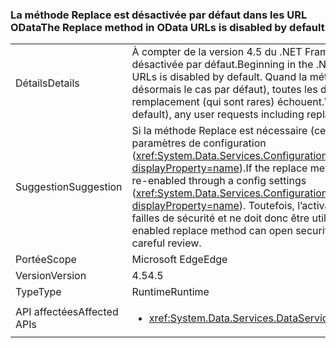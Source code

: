 ### <a name="the-replace-method-in-odata-urls-is-disabled-by-default"></a><span data-ttu-id="58c71-101">La méthode Replace est désactivée par défaut dans les URL OData</span><span class="sxs-lookup"><span data-stu-id="58c71-101">The Replace method in OData URLs is disabled by default</span></span>

|   |   |
|---|---|
|<span data-ttu-id="58c71-102">Détails</span><span class="sxs-lookup"><span data-stu-id="58c71-102">Details</span></span>|<span data-ttu-id="58c71-103">À compter de la version 4.5 du .NET Framework, la méthode Replace des URL OData est désactivée par défaut.</span><span class="sxs-lookup"><span data-stu-id="58c71-103">Beginning in the .NET Framework 4.5, the Replace method in OData URLs is disabled by default.</span></span> <span data-ttu-id="58c71-104">Quand la méthode Replace OData est désactivée (ce qui est désormais le cas par défaut), toutes les demandes utilisateur, y compris les fonctions de remplacement (qui sont rares) échouent.</span><span class="sxs-lookup"><span data-stu-id="58c71-104">When OData Replace is disabled (now by default), any user requests including replace functions (which are uncommon) will fail.</span></span>|
|<span data-ttu-id="58c71-105">Suggestion</span><span class="sxs-lookup"><span data-stu-id="58c71-105">Suggestion</span></span>|<span data-ttu-id="58c71-106">Si la méthode Replace est nécessaire (ce qui est rare), elle peut être réactivée via les paramètres de configuration (<xref:System.Data.Services.Configuration.DataServicesFeaturesSection.ReplaceFunction?displayProperty=name>).</span><span class="sxs-lookup"><span data-stu-id="58c71-106">If the replace method is required (which is uncommon), it can be re-enabled through a config settings (<xref:System.Data.Services.Configuration.DataServicesFeaturesSection.ReplaceFunction?displayProperty=name>).</span></span> <span data-ttu-id="58c71-107">Toutefois, l’activation d’une méthode Replace peut créer des failles de sécurité et ne doit donc être utilisée qu’après un examen minutieux.</span><span class="sxs-lookup"><span data-stu-id="58c71-107">However, an enabled replace method can open security vulnerabilities and should only be used after careful review.</span></span>|
|<span data-ttu-id="58c71-108">Portée</span><span class="sxs-lookup"><span data-stu-id="58c71-108">Scope</span></span>|<span data-ttu-id="58c71-109">Microsoft Edge</span><span class="sxs-lookup"><span data-stu-id="58c71-109">Edge</span></span>|
|<span data-ttu-id="58c71-110">Version</span><span class="sxs-lookup"><span data-stu-id="58c71-110">Version</span></span>|<span data-ttu-id="58c71-111">4.5</span><span class="sxs-lookup"><span data-stu-id="58c71-111">4.5</span></span>|
|<span data-ttu-id="58c71-112">Type</span><span class="sxs-lookup"><span data-stu-id="58c71-112">Type</span></span>|<span data-ttu-id="58c71-113">Runtime</span><span class="sxs-lookup"><span data-stu-id="58c71-113">Runtime</span></span>|
|<span data-ttu-id="58c71-114">API affectées</span><span class="sxs-lookup"><span data-stu-id="58c71-114">Affected APIs</span></span>|<ul><li><xref:System.Data.Services.DataService%601?displayProperty=nameWithType></li></ul>|

